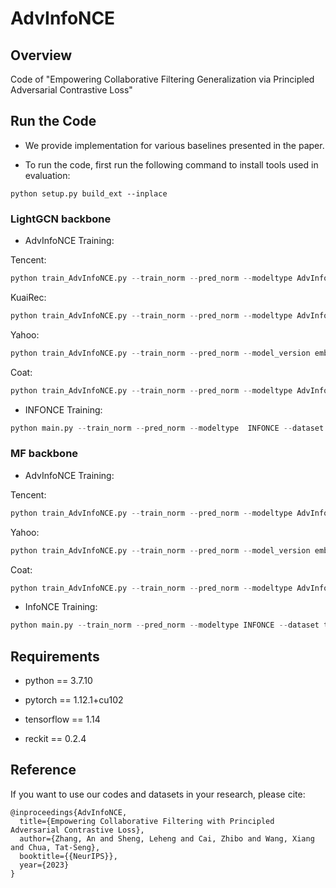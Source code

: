 # AdvInfoNCE


## Overview

Code of "Empowering Collaborative Filtering Generalization via Principled Adversarial Contrastive Loss"


## Run the Code

- We provide implementation for various baselines presented in the paper.

- To run the code, first run the following command to install tools used in evaluation:

```
python setup.py build_ext --inplace
```

### LightGCN backbone

- AdvInfoNCE Training:

Tencent:
```python
python train_AdvInfoNCE.py --train_norm --pred_norm --modeltype AdvInfoNCE --model_version embed --dataset tencent_synthetic --n_layers 2 --lr 1e-3 --batch_size 2048 --neg_sample 128 --tau 0.09 --adv_lr 5e-5 --eta_epochs 7 --k_neg 64 --patience 20 --dsc sota_tencent_lgn
```

KuaiRec:
```python
python train_AdvInfoNCE.py --train_norm --pred_norm --modeltype AdvInfoNCE --model_version embed  --dataset kuairec2 --n_layers 2 --neg_sample 128 --tau 2 --lr 3e-5 --batch_size 2048 --adv_lr 5e-5 --eta_epochs 12 --warm_up_epochs 0 --adv_interval 5 --dsc sota_kuairec_lgn
```

Yahoo:
```python
python train_AdvInfoNCE.py --train_norm --pred_norm --model_version embed --modeltype AdvInfoNCE --dataset yahoo.new --n_layers 2 --neg_sample 64 --tau 0.28 --lr 5e-4 --batch_size 1024 --adv_lr 1e-4 --eta_epochs 13 --dsc sota_yahoo_lgn
```

Coat:
```python
python train_AdvInfoNCE.py --train_norm --pred_norm --modeltype AdvInfoNCE --model_version embed --dataset coat --n_layers 2 --neg_sample 64 --tau 0.75 --lr 1e-3 --batch_size 1024 --adv_lr 1e-2 --eta_epochs 20 --adv_interval 15 --dsc sota_coat_lgn
```

- INFONCE Training:

```python
python main.py --train_norm --pred_norm --modeltype  INFONCE --dataset kuairec2 --n_layers 2 --batch_size 2048 --lr 3e-5 --neg_sample 128 --tau 2  --dsc infonce
```

### MF backbone

- AdvInfoNCE Training:

Tencent:
```python
python train_AdvInfoNCE.py --train_norm --pred_norm --modeltype AdvInfoNCE --model_version embed --dataset tencent_synthetic --n_layers 0 --lr 1e-3 --batch_size 2048 --neg_sample 128 --tau 0.09 --adv_lr 5e-5 --eta_epochs 8 --patience 20 --dsc sota_tencent
```

Yahoo:
```python
python train_AdvInfoNCE.py --train_norm --pred_norm --model_version embed --modeltype AdvInfoNCE --dataset yahoo.new --n_layers 0 --neg_sample 64 --tau 0.28 --lr 5e-4 --batch_size 1024 --adv_lr 1e-4 --eta_epochs 12 --dsc sota_yahoo
```

Coat:

```python
python train_AdvInfoNCE.py --train_norm --pred_norm --modeltype AdvInfoNCE --model_version embed --dataset coat --n_layers 0 --neg_sample 64 --tau 0.75 --lr 1e-3 --batch_size 1024 --adv_lr 1e-2 --eta_epochs 18 --adv_interval 15 --dsc sota_coat
```

- InfoNCE Training:

```python
python main.py --train_norm --pred_norm --modeltype INFONCE --dataset tencent_synthetic --n_layers 0 --tau 0.09 --neg_sample 128 --batch_size 2048 --lr 1e-3 --dsc infonce
```


## Requirements

- python == 3.7.10

- pytorch == 1.12.1+cu102

- tensorflow == 1.14

- reckit == 0.2.4

## Reference
If you want to use our codes and datasets in your research, please cite:

```
@inproceedings{AdvInfoNCE,
  title={Empowering Collaborative Filtering with Principled Adversarial Contrastive Loss},
  author={Zhang, An and Sheng, Leheng and Cai, Zhibo and Wang, Xiang and Chua, Tat-Seng},
  booktitle={{NeurIPS}},
  year={2023}
}
```


